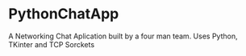 # PythonChatApp
A Networking Chat Aplication built by a four man team. Uses Python, TKinter and TCP Sorckets

